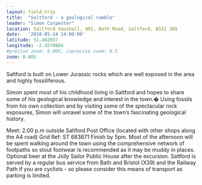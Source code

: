 ```yaml
---
layout: field-trip
title:  "Saltford - a geological ramble"
leader: "Simon Carpenter"
location: Saltford Vauxhall, 491, Bath Road, Saltford, BS31 3HQ
date:   '2010-05-14 14:00:00'
latitude: 51.402037
longitude: -2.4570884
#precise zoom: 0.005, inprecise zoom: 0.5
zoom: 0.005
---
```

Saltford is built on Lower Jurassic rocks which are well exposed in the area and highly fossiliferous.

Simon spent most of his childhood living in Saltford and hopes to share some of his geological knowledge and interest in the town.� Using fossils from his own collection and by visiting some of the spectacular rock exposures, Simon will unravel some of the town’s fascinating geological history.

Meet: 2.00 p.m outside Saltford Post Office (located with other shops along the A4 road) Grid Ref: ST 683671 Finish by 5pm. Most of the afternoon will be spent walking around the town using the comprehensive network of footpaths so stout footwear is recommended as it may be muddy in places. Optional beer at the Jolly Sailor Public House after the excursion. Saltford is served by a regular bus service from Bath and Bristol (X39) and the Railway Path if you are cyclists - so please consider this means of transport as parking is limited.